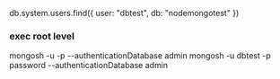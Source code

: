 

db.system.users.find({ user: "dbtest", db: "nodemongotest" })


### exec root level

mongosh -u <username> -p <password> --authenticationDatabase admin
mongosh -u dbtest -p password --authenticationDatabase admin